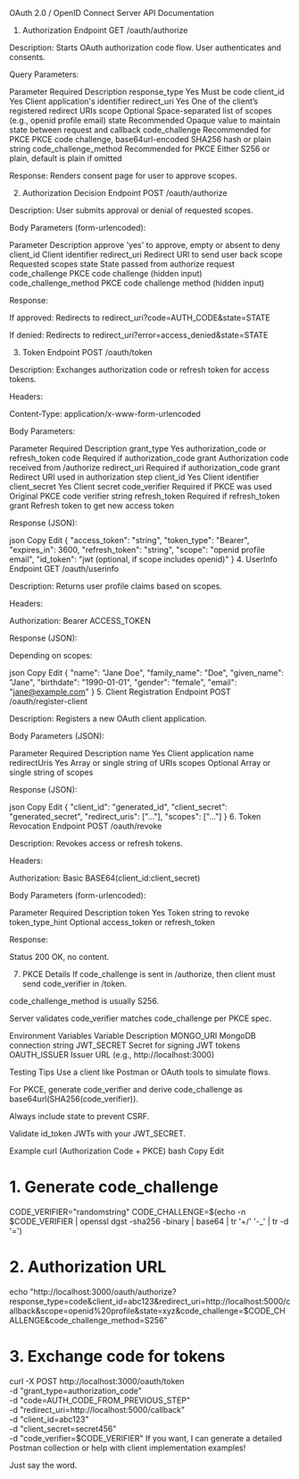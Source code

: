 OAuth 2.0 / OpenID Connect Server API Documentation
1. Authorization Endpoint
GET /oauth/authorize

Description:
Starts OAuth authorization code flow. User authenticates and consents.

Query Parameters:

Parameter	Required	Description
response_type	Yes	Must be code
client_id	Yes	Client application's identifier
redirect_uri	Yes	One of the client’s registered redirect URIs
scope	Optional	Space-separated list of scopes (e.g., openid profile email)
state	Recommended	Opaque value to maintain state between request and callback
code_challenge	Recommended for PKCE	PKCE code challenge, base64url-encoded SHA256 hash or plain string
code_challenge_method	Recommended for PKCE	Either S256 or plain, default is plain if omitted

Response:
Renders consent page for user to approve scopes.

2. Authorization Decision Endpoint
POST /oauth/authorize

Description:
User submits approval or denial of requested scopes.

Body Parameters (form-urlencoded):

Parameter	Description
approve	'yes' to approve, empty or absent to deny
client_id	Client identifier
redirect_uri	Redirect URI to send user back
scope	Requested scopes
state	State passed from authorize request
code_challenge	PKCE code challenge (hidden input)
code_challenge_method	PKCE code challenge method (hidden input)

Response:

If approved: Redirects to redirect_uri?code=AUTH_CODE&state=STATE

If denied: Redirects to redirect_uri?error=access_denied&state=STATE

3. Token Endpoint
POST /oauth/token

Description:
Exchanges authorization code or refresh token for access tokens.

Headers:

Content-Type: application/x-www-form-urlencoded

Body Parameters:

Parameter	Required	Description
grant_type	Yes	authorization_code or refresh_token
code	Required if authorization_code grant	Authorization code received from /authorize
redirect_uri	Required if authorization_code grant	Redirect URI used in authorization step
client_id	Yes	Client identifier
client_secret	Yes	Client secret
code_verifier	Required if PKCE was used	Original PKCE code verifier string
refresh_token	Required if refresh_token grant	Refresh token to get new access token

Response (JSON):

json
Copy
Edit
{
  "access_token": "string",
  "token_type": "Bearer",
  "expires_in": 3600,
  "refresh_token": "string",
  "scope": "openid profile email",
  "id_token": "jwt (optional, if scope includes openid)"
}
4. UserInfo Endpoint
GET /oauth/userinfo

Description:
Returns user profile claims based on scopes.

Headers:

Authorization: Bearer ACCESS_TOKEN

Response (JSON):

Depending on scopes:

json
Copy
Edit
{
  "name": "Jane Doe",
  "family_name": "Doe",
  "given_name": "Jane",
  "birthdate": "1990-01-01",
  "gender": "female",
  "email": "jane@example.com"
}
5. Client Registration Endpoint
POST /oauth/register-client

Description:
Registers a new OAuth client application.

Body Parameters (JSON):

Parameter	Required	Description
name	Yes	Client application name
redirectUris	Yes	Array or single string of URIs
scopes	Optional	Array or single string of scopes

Response (JSON):

json
Copy
Edit
{
  "client_id": "generated_id",
  "client_secret": "generated_secret",
  "redirect_uris": ["..."],
  "scopes": ["..."]
}
6. Token Revocation Endpoint
POST /oauth/revoke

Description:
Revokes access or refresh tokens.

Headers:

Authorization: Basic BASE64(client_id:client_secret)

Body Parameters (form-urlencoded):

Parameter	Required	Description
token	Yes	Token string to revoke
token_type_hint	Optional	access_token or refresh_token

Response:

Status 200 OK, no content.

7. PKCE Details
If code_challenge is sent in /authorize, then client must send code_verifier in /token.

code_challenge_method is usually S256.

Server validates code_verifier matches code_challenge per PKCE spec.

Environment Variables
Variable	Description
MONGO_URI	MongoDB connection string
JWT_SECRET	Secret for signing JWT tokens
OAUTH_ISSUER	Issuer URL (e.g., http://localhost:3000)

Testing Tips
Use a client like Postman or OAuth tools to simulate flows.

For PKCE, generate code_verifier and derive code_challenge as base64url(SHA256(code_verifier)).

Always include state to prevent CSRF.

Validate id_token JWTs with your JWT_SECRET.

Example curl (Authorization Code + PKCE)
bash
Copy
Edit
# 1. Generate code_challenge
CODE_VERIFIER="randomstring"
CODE_CHALLENGE=$(echo -n $CODE_VERIFIER | openssl dgst -sha256 -binary | base64 | tr '+/' '-_' | tr -d '=')

# 2. Authorization URL
echo "http://localhost:3000/oauth/authorize?response_type=code&client_id=abc123&redirect_uri=http://localhost:5000/callback&scope=openid%20profile&state=xyz&code_challenge=$CODE_CHALLENGE&code_challenge_method=S256"

# 3. Exchange code for tokens
curl -X POST http://localhost:3000/oauth/token \
  -d "grant_type=authorization_code" \
  -d "code=AUTH_CODE_FROM_PREVIOUS_STEP" \
  -d "redirect_uri=http://localhost:5000/callback" \
  -d "client_id=abc123" \
  -d "client_secret=secret456" \
  -d "code_verifier=$CODE_VERIFIER"
If you want, I can generate a detailed Postman collection or help with client implementation examples!

Just say the word.